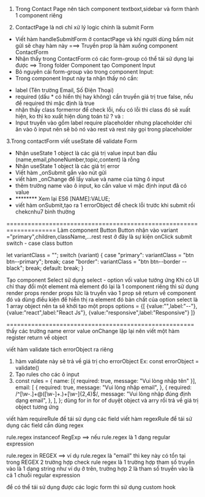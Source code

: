 1. Trong Contact Page nên tách component textboxt,sidebar và form thành 1 component riêng
<!-- ======================================================= -->
2. ContactPage là nơi chỉ xử lý logic chính là submit Form 
* Viết hàm handleSubmitForm ở contactPage và khi người dùng bấm nút gửi sẽ chạy hàm này ===> Truyền prop là hàm xuống component ContactForm
* Nhận thấy trong ContactForm có các form-group có thể tái sử dụng lại được ==> Trong folder Component tạo Component Input
* Bỏ nguyên cái form-group vào trong component Input:
* Trong component Input này ta nhận thấy nó cần: 
+ label (Tên trường Email, Số Điện Thoại)
+ required (dấu * có hiển thị hay không) cần truyền giá trị true false, nếu để required thì mặc định là true
+ nhận thấy class formerror để check lỗi, nếu có lỗi thì class đó sẽ xuất hiện, ko thì ko xuất hiện dùng toán tử ? và :
+ Input truyền vào gồm label require placeholder nhưng placeholder chỉ ăn vào ô input nên sẽ bỏ nó vào rest và rest này gọi trong placeholder

3.Trong contactForm viết useState để validate Form
* Nhận useState 1 object là các giá trị value input ban đầu (name,email,phoneNumber,topic,content) là rỗng
* Nhận useState 1 object là các giá trị error
* Viết hàm _onSubmit gắn vào nút gửi
* viết hàm _onChange để lấy value và name của từng ô input
* thêm trường name vào ô input, ko cần value vì mặc định input đã có value
* ******** Xem lại ES6 [NAME]:VALUE;
* viết hàm onSubmit,tạo ra 1 errorObject để check lỗi trước khi submit rồi chekcnhu7 bình thường

====================================================================
Làm component Button
Button nhận vào variant ="primary",children,className,...rest
rest ở đây là sự kiện onClick submit
switch - case class button

  let variantClass = "";
  switch (variant) {
    case "primary":
      variantClass = "btn btn--primary";
      break;
    case "border":
      variantClass = "btn btn--border --black";
      break;
    default:
      break;
  }
<!-- ================================================== -->
Tạo component Select
sử dụng select - option vối value tướng ứng
Khi có UI chỉ thay đổi một element mà element đó lại là 1 component riêng thì sử dụng render props
render props tức là truyền vào 1 prop sẽ return về component đó
và dùng điều kiện để hiển thị ra element đó
bản chất của option select là 1 array object nên ta sẽ khởi tạo một props options = {[
{value:"",label:"--"},
{value:"react",label:"React Js"},
{value:"responsive",label:"Responsive"}
]}

=====================================================
thấy các trường name error value onChange lặp lại nên viết một hàm register return về object

viết hàm validate tách errorObject ra riêng
1. hàm validate này sẽ trả về giá trị cho errorObject
Ex: const errorObject = validate()
2. Tạo rules cho các ô input
3.  const rules = {
      name: [{ required: true, message: "Vui lòng nhập tên" }],
      email: [
        {
          required: true,
          message: "Vui lòng nhập email",
        },
        {
          required: /^[\w-\.]+@([\w-]+\.)+[\w-]{2,4}$/,
          message: "Vui lòng nhập đúng định dạng email",
        },
      ],
    };
dùng for in for of duyệt object và arry rồi trả về giá trị object tương ứng

viết hàm requireRule để tái sử dụng các field 
viết hàm regexRule để tái sử dụng các field cần dùng regex

rule.regex instanceof RegExp ==> nếu rule.regex là 1 dạng regular expression

rule.regex in REGEX ==> ví dụ rule.regex là "email" thì key này có tổn tại trong REGEX
2 trường hợp check rule regex là 1 trường hợp tham số truyền vào là 1 dạng string như ví dụ ở trên, 
trường hợp 2 là tham số truyền vào là cả 1 chuỗi regular expression

<!-- CUSTOM HOOK -->
để có thể tái sử dụng được các logic form thì sử dụng custom hook

<!-- coi lại _validate ở useForm -->